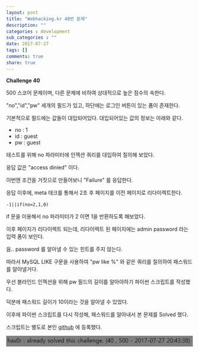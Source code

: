 ```yaml
---
layout: post
title: "Webhacking.kr 40번 문제"
description: ""
categories : development
sub_categories : ""
date: 2017-07-27
tags: []
comments: true
share: true
---
```


**Challenge 40**

  

500 스코어 문제이며, 다른 문제에 비하여 상대적으로 높은 점수의 속한다.

"no","id","pw" 세개의 필드가 있고, 하단에는 로그인 버튼이 있는 폼이 존재한다.

  

기본적으로 필드에는 값들이 대입되어있다. 대입되어있는 값의 정보는 아래와 같다.

  

  * no : 1
  * id : guest
  * pw : guest

테스트를 위해 no 파라미터에 인젝션 쿼리를 대입하여 질의해 보았다.

응답 값은 "access dinied" 이다.

  

이번엔 조건을 거짓으로 만들어보니 "Failure" 를 응답한다.

  

응답 이후에, meta 태크를 통해서 2초 후 페이지를 이전 페이지로 리다이렉트한다.

  

    -1||if(no=2,1,0)

  

if 문을 이용해서 no 파라미터가 2 이면 1을 반환하도록 해보았다.

이후 페이지가 리다이렉트 되는데, 리다이렉트 된 페이지에는 admin password 라는 입력 폼이 보인다.

  

음.. password 를 알아낼 수 있는 힌트를 주지 않는다.

따라서 MySQL LIKE 구문을 사용하여 "pw like %" 와 같은 쿼리를 질의하여 패스워드를 알아낼거다.

  

우선 블라인드 인젝션을 위해 pw 필드의 길이를 알아야하기 파이썬 스크립트를 작성했다.

  

덕분에 패스워드 길이가 10이라는 것을 알아낼 수 있었다.

  

이후에 파이썬 스크립트를 다시 작성해, 패스워드를 알아내서 본 문제를 Solved 했다.

  

스크립트는 별도로 본인 [github](https://github.com/webhacking) 에 등록했다.

  

  

![](/assets/images/posts/792/266F1A335979D28608EBF0.PNG)

